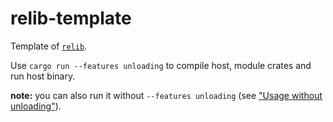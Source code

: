 # relib-template

Template of [`relib`](https://github.com/xxshady/relib).

Use `cargo run --features unloading` to compile host, module crates and run host binary.

**note:** you can also run it without `--features unloading` (see ["Usage without unloading"](https://docs.rs/relib/latest/relib/docs/index.html#usage-without-unloading)).
